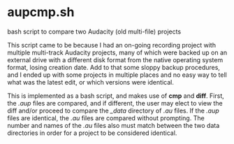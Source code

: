 # aupcmp.sh
bash script to compare two Audacity (old multi-file) projects

This script came to be because I had an on-going recording project with multiple multi-track Audacity projects, many of which were backed up on an external drive with a different disk format from the native operating system format, losing creation date.  Add to that some sloppy backup procedures, and I ended up with some projects in multiple places and no easy way to tell what was the latest edit, or which versions were identical.

This is implemented as a bash script, and makes use of <b>cmp</b> and <b>diff</b>.  First, the <i>.aup</i> files are compared, and if different, the user may elect to view the diff and/or proceed to compare the <i>_data</i> directory of <i>.au</i> files.  If the <i>.aup</i> files are identical, the <i>.au</i> files are compared without prompting. The number and names of the <i>.au</i> files also must match between the two data directories in order for a project to be considered identical.
